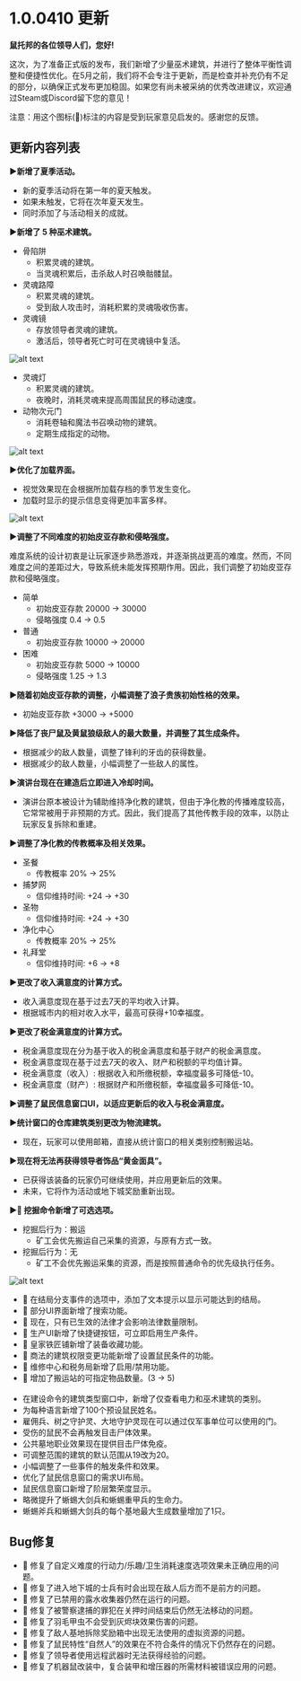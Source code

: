 # 1.0.0410 更新

**鼠托邦的各位领导人们，您好!**

这次，为了准备正式版的发布，我们新增了少量巫术建筑，并进行了整体平衡性调整和便捷性优化。在5月之前，我们将不会专注于更新，而是检查并补充仍有不足的部分，以确保正式发布更加稳固。如果您有尚未被采纳的优秀改进建议，欢迎通过Steam或Discord留下您的意见！

注意：用这个图标(💌)标注的内容是受到玩家意见启发的。感谢您的反馈。

## 更新内容列表

**▶新增了夏季活动。**

- 新的夏季活动将在第一年的夏天触发。
- 如果未触发，它将在次年夏天发生。
- 同时添加了与活动相关的成就。

**▶新增了 5 种巫术建筑。**

- 骨陷阱
  - 积累灵魂的建筑。
  - 当灵魂积累后，击杀敌人时召唤骷髅鼠。
- 灵魂路障
  - 积累灵魂的建筑。
  - 受到敌人攻击时，消耗积累的灵魂吸收伤害。
- 灵魂镜
  - 存放领导者灵魂的建筑。
  - 激活后，领导者死亡时可在灵魂镜中复活。

![alt text](https://clan.st.dl.eccdnx.com/images//43311876/c34dd4d1f980a5a6d8614b8883d4fff991b98fd6.gif)

- 灵魂灯
  - 积累灵魂的建筑。
  - 夜晚时，消耗灵魂来提高周围鼠民的移动速度。
- 动物次元门
  - 消耗卷轴和魔法书召唤动物的建筑。
  - 定期生成指定的动物。

![alt text](https://clan.st.dl.eccdnx.com/images//43311876/13a4376558c4be85eeee68924ef8f3bade46a82e.gif)

**▶优化了加载界面。**

- 视觉效果现在会根据所加载存档的季节发生变化。
- 加载时显示的提示信息变得更加丰富多样。

![alt text](https://clan.st.dl.eccdnx.com/images//43311876/1cccf90228eab2cc7cd42d54bd1b9b4ce1c2c498.png)

**▶调整了不同难度的初始皮亚存款和侵略强度。**

难度系统的设计初衷是让玩家逐步熟悉游戏，并逐渐挑战更高的难度。然而，不同难度之间的差距过大，导致系统未能发挥预期作用。因此，我们调整了初始皮亚存款和侵略强度。

- 简单
  - 初始皮亚存款 20000 → 30000
  - 侵略强度 0.4 → 0.5
- 普通
  - 初始皮亚存款 10000 → 20000
- 困难
  - 初始皮亚存款 5000 → 10000
  - 侵略强度 1.25 → 1.3

**▶随着初始皮亚存款的调整，小幅调整了浪子贵族初始性格的效果。**

- 初始皮亚存款 +3000 → +5000

**▶降低了丧尸鼠及黄鼠狼级敌人的最大数量，并调整了其生成条件。**

- 根据减少的敌人数量，调整了锋利的牙齿的获得数量。
- 根据减少的敌人数量，小幅调整了一些敌人的属性。

**▶演讲台现在在建造后立即进入冷却时间。**

- 演讲台原本被设计为辅助维持净化教的建筑，但由于净化教的传播难度较高，它常常被用于非预期的方式。因此，我们提高了其他传教手段的效率，以防止玩家反复拆除和重建。

**▶调整了净化教的传教概率及相关效果。**

- 圣餐
  - 传教概率 20% → 25%
- 捕梦网
  - 信仰维持时间: +24 → +30
- 圣物
  - 信仰维持时间: +24 → +30
- 净化中心
  - 传教概率 20% → 25%
- 礼拜堂
  - 信仰维持时间: +6 → +8

**▶更改了收入满意度的计算方式。**

- 收入满意度现在基于过去7天的平均收入计算。
- 根据城市内的相对收入水平，最高可获得+10幸福度。

**▶更改了税金满意度的计算方式。**

- 税金满意度现在分为基于收入的税金满意度和基于财产的税金满意度。
- 税金满意度现在基于过去7天的收入、财产和税额的平均值计算。
- 税金满意度（收入）: 根据收入和所缴税额，幸福度最多可降低-10。
- 税金满意度（财产）: 根据财产和所缴税额，幸福度最多可降低-10。

**▶调整了鼠民信息窗口UI，以适应更新后的收入与税金满意度。**

**▶统计窗口的仓库建筑类别更改为物流建筑。**

- 现在，玩家可以使用邮箱，直接从统计窗口的相关类别控制搬运站。

**▶现在将无法再获得领导者饰品“黄金面具”。**

- 已获得该装备的玩家仍可继续使用，并应用更新后的效果。
- 未来，它将作为活动或地下城奖励重新出现。

**▶💌 挖掘命令新增了可选选项。**

- 挖掘后行为：搬运
  - 矿工会优先搬运自己采集的资源，与原有方式一致。
- 挖掘后行为：无
  - 矿工不会优先搬运采集的资源，而是按照普通命令的优先级执行任务。

![alt text](https://clan.st.dl.eccdnx.com/images//43311876/26a8300e17b708dcea407147ee75c5445b74309f.gif)

- 💌 在结局分支事件的选项中，添加了文本提示以显示可能达到的结局。
- 💌 部分UI界面新增了搜索功能。
- 💌 现在，只有已生效的法律才会影响法律数量限制。
- 💌 生产UI新增了快捷键按钮，可立即启用生产条件。
- 💌 皇家铁匠铺新增了装备收藏功能。
- 💌 商法的建筑权限变更功能新增了设置鼠民条件的功能。
- 💌 维修中心和税务局新增了启用/禁用功能。
- 💌 增加了搬运站的可指定物品数量。(3 → 5)<br><br>
- 在建设命令的建筑类型窗口中，新增了仅查看电力和巫术建筑的类别。
- 为每种语言新增了100个预设鼠民姓名。
- 雇佣兵、树之守护灵、大地守护灵现在可以通过仅军事单位可以使用的门。
- 受伤的鼠民不会再触发目击尸体效果。
- 公共墓地职业效果现在提供目击尸体免疫。
- 可调整范围的建筑的默认范围从19改为20。
- 小幅调整了一些事件的触发条件和效果。
- 优化了鼠民信息窗口的需求UI布局。
- 鼠民信息窗口新增了阶层繁荣度显示。
- 略微提升了蜥蜴大剑兵和蜥蜴重甲兵的生命力。
- 蜥蜴斧兵和蜥蜴大剑兵的每个基地最大生成数量增加了1只。

## Bug修复

- 💌 修复了自定义难度的行动力/乐趣/卫生消耗速度选项效果未正确应用的问题。
- 💌 修复了进入地下城的士兵有时会出现在敌人后方而不是前方的问题。
- 💌 修复了已禁用的露水收集器仍然在运行的问题。
- 💌 修复了被警察逮捕的罪犯在关押时间结束后仍然无法移动的问题。
- 💌 修复了羽毛甲虫不会受到灰烬块效果伤害的问题。
- 💌 修复了敌人基地拆除奖励箱中出现无法使用的虚拟资源的问题。
- 💌 修复了鼠民特性“自然人”的效果在不符合条件的情况下仍然存在的问题。
- 💌 修复了领导者使用远程武器时无法获得经验的问题。
- 💌 修复了机器鼠改装中，复合装甲和增压器的所需材料被错误应用的问题。
